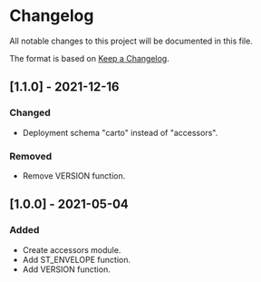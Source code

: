 # Changelog
All notable changes to this project will be documented in this file.

The format is based on [Keep a Changelog](https://keepachangelog.com/en/1.0.0/).

## [1.1.0] - 2021-12-16

### Changed
- Deployment schema "carto" instead of "accessors".

### Removed
- Remove VERSION function.

## [1.0.0] - 2021-05-04

### Added
- Create accessors module.
- Add ST_ENVELOPE function.
- Add VERSION function.
